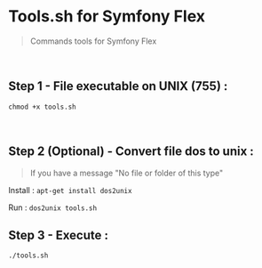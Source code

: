 # Tools.sh for Symfony Flex

> Commands tools for Symfony Flex

<br>

## Step 1 - File executable on UNIX (755) :

`chmod +x tools.sh`

<br>

## Step 2 (Optional) - Convert file dos to unix :

> If you have a message "No file or folder of this type"

Install : `apt-get install dos2unix`

Run : `dos2unix tools.sh`

## Step 3 - Execute :

`./tools.sh`
